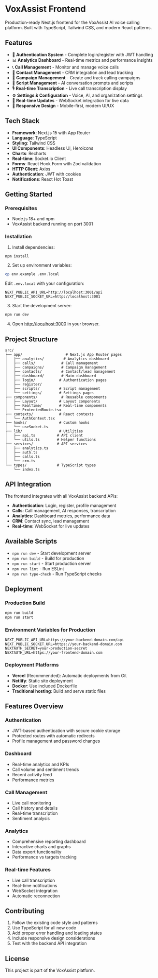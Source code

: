 # VoxAssist Frontend

Production-ready Next.js frontend for the VoxAssist AI voice calling platform. Built with TypeScript, Tailwind CSS, and modern React patterns.

## Features

- 🔐 **Authentication System** - Complete login/register with JWT handling
- 📊 **Analytics Dashboard** - Real-time metrics and performance insights
- 📞 **Call Management** - Monitor and manage voice calls
- 👥 **Contact Management** - CRM integration and lead tracking
- 🎯 **Campaign Management** - Create and track calling campaigns
- 📝 **Script Management** - AI conversation prompts and scripts
- 🎙️ **Real-time Transcription** - Live call transcription display
- ⚙️ **Settings & Configuration** - Voice, AI, and organization settings
- 🔄 **Real-time Updates** - WebSocket integration for live data
- 📱 **Responsive Design** - Mobile-first, modern UI/UX

## Tech Stack

- **Framework**: Next.js 15 with App Router
- **Language**: TypeScript
- **Styling**: Tailwind CSS
- **UI Components**: Headless UI, Heroicons
- **Charts**: Recharts
- **Real-time**: Socket.io Client
- **Forms**: React Hook Form with Zod validation
- **HTTP Client**: Axios
- **Authentication**: JWT with cookies
- **Notifications**: React Hot Toast

## Getting Started

### Prerequisites

- Node.js 18+ and npm
- VoxAssist backend running on port 3001

### Installation

1. Install dependencies:
```bash
npm install
```

2. Set up environment variables:
```bash
cp env.example .env.local
```

Edit `.env.local` with your configuration:
```env
NEXT_PUBLIC_API_URL=http://localhost:3001/api
NEXT_PUBLIC_SOCKET_URL=http://localhost:3001
```

3. Start the development server:
```bash
npm run dev
```

4. Open [http://localhost:3000](http://localhost:3000) in your browser.

## Project Structure

```
src/
├── app/                    # Next.js App Router pages
│   ├── analytics/         # Analytics dashboard
│   ├── calls/            # Call management
│   ├── campaigns/        # Campaign management
│   ├── contacts/         # Contact/lead management
│   ├── dashboard/        # Main dashboard
│   ├── login/           # Authentication pages
│   ├── register/
│   ├── scripts/         # Script management
│   └── settings/        # Settings pages
├── components/           # Reusable components
│   ├── Layout/          # Layout components
│   ├── RealTime/        # Real-time components
│   └── ProtectedRoute.tsx
├── contexts/            # React contexts
│   └── AuthContext.tsx
├── hooks/               # Custom hooks
│   └── useSocket.ts
├── lib/                 # Utilities
│   ├── api.ts          # API client
│   └── utils.ts        # Helper functions
├── services/           # API services
│   ├── analytics.ts
│   ├── auth.ts
│   ├── calls.ts
│   └── crm.ts
└── types/              # TypeScript types
    └── index.ts
```

## API Integration

The frontend integrates with all VoxAssist backend APIs:

- **Authentication**: Login, register, profile management
- **Calls**: Call management, AI responses, transcription
- **Analytics**: Dashboard metrics, performance data
- **CRM**: Contact sync, lead management
- **Real-time**: WebSocket for live updates

## Available Scripts

- `npm run dev` - Start development server
- `npm run build` - Build for production
- `npm run start` - Start production server
- `npm run lint` - Run ESLint
- `npm run type-check` - Run TypeScript checks

## Deployment

### Production Build

```bash
npm run build
npm run start
```

### Environment Variables for Production

```env
NEXT_PUBLIC_API_URL=https://your-backend-domain.com/api
NEXT_PUBLIC_SOCKET_URL=https://your-backend-domain.com
NEXTAUTH_SECRET=your-production-secret
NEXTAUTH_URL=https://your-frontend-domain.com
```

### Deployment Platforms

- **Vercel** (Recommended): Automatic deployments from Git
- **Netlify**: Static site deployment
- **Docker**: Use included Dockerfile
- **Traditional hosting**: Build and serve static files

## Features Overview

### Authentication
- JWT-based authentication with secure cookie storage
- Protected routes with automatic redirects
- Profile management and password changes

### Dashboard
- Real-time analytics and KPIs
- Call volume and sentiment trends
- Recent activity feed
- Performance metrics

### Call Management
- Live call monitoring
- Call history and details
- Real-time transcription
- Sentiment analysis

### Analytics
- Comprehensive reporting dashboard
- Interactive charts and graphs
- Data export functionality
- Performance vs targets tracking

### Real-time Features
- Live call transcription
- Real-time notifications
- WebSocket integration
- Automatic reconnection

## Contributing

1. Follow the existing code style and patterns
2. Use TypeScript for all new code
3. Add proper error handling and loading states
4. Include responsive design considerations
5. Test with the backend API integration

## License

This project is part of the VoxAssist platform.
